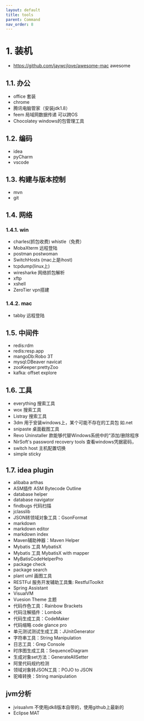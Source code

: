 ```yaml
---
layout: default
title: tools
parent: Command
nav_order: 8
---
```


# 1. 装机

- https://github.com/jaywcjlove/awesome-mac awesome

## 1.1. 办公

- office 套装
- chrome
- 腾讯电脑管家（安装jdk1.8）
- feem 局域网数据传递 可以跨OS
- Chocolatey windows的包管理工具

## 1.2. 编码

- idea
- pyCharm
- vscode

## 1.3. 构建与版本控制

- mvn
- git

## 1.4. 网络

### 1.4.1. win
- charles(抓包收费)  whistle（免费）
- MobaXterm 远程登陆
- postman postwoman
- SwitchHosts (mac上是ihost)
- tcpdump(linux上)
- wiresharke 网络抓包解析
- xftp
- xshell
- ZeroTier vpn搭建

### 1.4.2. mac

- tabby 远程登陆

## 1.5. 中间件

- redis:rdm
- redis:resp.app
- mangoDb:Robo 3T
- mysql:DBeaver navicat
- zooKeeper:prettyZoo
- kafka: offset explore

## 1.6. 工具

- everything 搜索工具
- wox 搜索工具
- Listray 搜索工具
- 3dm 用于安装windows上，某个可能不存在的工具包 如.net
- snipaste 桌面截图工具
- Revo Uninstaller 款能够代替Windows系统中的“添加/删除程序
- NirSoft's password recovery tools 查看windows凭据密码，
- switch host 主机配置切换
- simple sticky

## 1.7. idea plugin

- alibaba arthas
- ASM插件 ASM Bytecode Outline
- database helper
- database navigator
- findbugs 代码扫描
- jclasslib
- JSON转领域对象工具：GsonFormat
- markdown
- markdown editor
- markdown index
- Maven辅助神器：Maven Helper
- Mybatis 工具 MybatisX
- Mybatis 工具 MybatisX with mapper
- MyBatisCodeHelperPro
- package check
- package search
- plant uml 画图工具
- RESTFul 服务开发辅助工具集: RestfulToolkit
- Spring Assistant
- VisualVM
- Vuesion Theme 主题
- 代码作色工具：Rainbow Brackets
- 代码注解插件：Lombok
- 代码生成工具：CodeMaker
- 代码缩略 code glance pro
- 单元测试测试生成工具：JUnitGenerator
- 字符串工具：String Manipulation
- 日志工具：Grep Console
- 时序图生成工具：SequenceDiagram
- 生成对象set方法：GenerateAllSetter
- 阿里代码规约检测
- 领域对象转JSON工具：POJO to JSON
- 驼峰转换：String manipulation



## jvm分析

- jvisualvm 不使用jdk8版本自带的，使用github上最新的
- Eclipse MAT